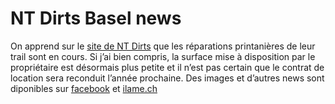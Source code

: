 # NT Dirts Basel news

<!-- Manuel Hitz -->

On apprend sur le [site de NT Dirts](http://www.ntdirt.ch/dirtpark/news.html) que les réparations printanières de leur trail sont en cours. Si j’ai bien compris, la surface mise à disposition par le propriétaire est désormais plus petite et il n’est pas certain que le contrat de location sera reconduit l’année prochaine. Des images et d’autres news sont diponibles sur [facebook](http://www.facebook.com/pages/ntdirtch/111918112168320) et [ilame.ch](http://cargocollective.com/ilamebmx/344628/NT-Dirts-Basel)
